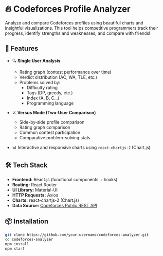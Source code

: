 # 🔥 Codeforces Profile Analyzer

Analyze and compare Codeforces profiles using beautiful charts and insightful visualizations. This tool helps competitive programmers track their progress, identify strengths and weaknesses, and compare with friends!

## 🚀 Features

- 🔍 **Single User Analysis**
  - Rating graph (contest performance over time)
  - Verdict distribution (AC, WA, TLE, etc.)
  - Problems solved by:
    - Difficulty rating
    - Tags (DP, greedy, etc.)
    - Index (A, B, C...)
    - Programming language

- ⚔️ **Versus Mode (Two-User Comparison)**
  - Side-by-side profile comparison
  - Rating graph comparison
  - Common contest participation
  - Comparative problem-solving stats

- 📊 Interactive and responsive charts using `react-chartjs-2` (Chart.js)

## 🛠️ Tech Stack

- **Frontend:** React.js (functional components + hooks)
- **Routing:** React Router
- **UI Library:** Material-UI
- **HTTP Requests:** Axios
- **Charts:** react-chartjs-2 (Chart.js)
- **Data Source:** [Codeforces Public REST API](https://codeforces.com/apiHelp)

## 📦 Installation

```bash
git clone https://github.com/your-username/codeforces-analyzer.git
cd codeforces-analyzer
npm install
npm start

